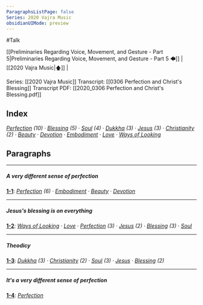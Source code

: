 ```yaml
---
ParagraphsListPage: false
Series: 2020 Vajra Music
obsidianUIMode: preview
---
```

#Talk

[[Preliminaries Regarding Voice, Movement, and Gesture - Part 5|Preliminaries Regarding Voice, Movement, and Gesture - Part 5 🡄]] | [[2020 Vajra Music|🡅]] | 

Series: [[2020 Vajra Music]]
Transcript: [[0306 Perfection and Christ's Blessing]]
Transcript PDF: [[2020_0306 Perfection and Christ's Blessing.pdf]]

## Index
<span class="counts">_<a data-href="Perfection" href="Perfection" class="internal-link" target="_blank" rel="noopener">Perfection</a> (10) · <a data-href="Blessing" href="Blessing" class="internal-link" target="_blank" rel="noopener">Blessing</a> (5) · <a data-href="Soul" href="Soul" class="internal-link" target="_blank" rel="noopener">Soul</a> (4) · <a data-href="Dukkha" href="Dukkha" class="internal-link" target="_blank" rel="noopener">Dukkha</a> (3) · <a data-href="Jesus" href="Jesus" class="internal-link" target="_blank" rel="noopener">Jesus</a> (3) · <a data-href="Christianity" href="Christianity" class="internal-link" target="_blank" rel="noopener">Christianity</a> (2) · <a data-href="Beauty" href="Beauty" class="internal-link" target="_blank" rel="noopener">Beauty</a> · <a data-href="Devotion" href="Devotion" class="internal-link" target="_blank" rel="noopener">Devotion</a> · <a data-href="Embodiment" href="Embodiment" class="internal-link" target="_blank" rel="noopener">Embodiment</a> · <a data-href="Love" href="Love" class="internal-link" target="_blank" rel="noopener">Love</a> · <a data-href="Ways of Looking" href="Ways+of+Looking" class="internal-link" target="_blank" rel="noopener">Ways of Looking</a>_</span>
<br/>

## Paragraphs
---
##### A very different sense of perfection
<span class="counts">**<a aria-label-position="top" aria-label="0306 Perfection and Christs Blessing > ^1-1" data-href="0306 Perfection and Christ's Blessing#^1-1" href="0306+Perfection+and+Christ%27s+Blessing#^1-1" class="internal-link" target="_blank" rel="noopener">1-1</a>**: _<a data-href="Perfection" href="Perfection" class="internal-link" target="_blank" rel="noopener">Perfection</a> (6) · <a data-href="Embodiment" href="Embodiment" class="internal-link" target="_blank" rel="noopener">Embodiment</a> · <a data-href="Beauty" href="Beauty" class="internal-link" target="_blank" rel="noopener">Beauty</a> · <a data-href="Devotion" href="Devotion" class="internal-link" target="_blank" rel="noopener">Devotion</a>_</span>

---
##### Jesus's blessing is on everything
<span class="counts">**<a aria-label-position="top" aria-label="0306 Perfection and Christs Blessing > ^1-2" data-href="0306 Perfection and Christ's Blessing#^1-2" href="0306+Perfection+and+Christ%27s+Blessing#^1-2" class="internal-link" target="_blank" rel="noopener">1-2</a>**: _<a data-href="Ways of Looking" href="Ways+of+Looking" class="internal-link" target="_blank" rel="noopener">Ways of Looking</a> · <a data-href="Love" href="Love" class="internal-link" target="_blank" rel="noopener">Love</a> · <a data-href="Perfection" href="Perfection" class="internal-link" target="_blank" rel="noopener">Perfection</a> (3) · <a data-href="Jesus" href="Jesus" class="internal-link" target="_blank" rel="noopener">Jesus</a> (2) · <a data-href="Blessing" href="Blessing" class="internal-link" target="_blank" rel="noopener">Blessing</a> (3) · <a data-href="Soul" href="Soul" class="internal-link" target="_blank" rel="noopener">Soul</a>_</span>

---
##### Theodicy
<span class="counts">**<a aria-label-position="top" aria-label="0306 Perfection and Christs Blessing > ^1-3" data-href="0306 Perfection and Christ's Blessing#^1-3" href="0306+Perfection+and+Christ%27s+Blessing#^1-3" class="internal-link" target="_blank" rel="noopener">1-3</a>**: _<a data-href="Dukkha" href="Dukkha" class="internal-link" target="_blank" rel="noopener">Dukkha</a> (3) · <a data-href="Christianity" href="Christianity" class="internal-link" target="_blank" rel="noopener">Christianity</a> (2) · <a data-href="Soul" href="Soul" class="internal-link" target="_blank" rel="noopener">Soul</a> (3) · <a data-href="Jesus" href="Jesus" class="internal-link" target="_blank" rel="noopener">Jesus</a> · <a data-href="Blessing" href="Blessing" class="internal-link" target="_blank" rel="noopener">Blessing</a> (2)_</span>

---
##### It's a very different sense of perfection
<span class="counts">**<a aria-label-position="top" aria-label="0306 Perfection and Christs Blessing > ^1-4" data-href="0306 Perfection and Christ's Blessing#^1-4" href="0306+Perfection+and+Christ%27s+Blessing#^1-4" class="internal-link" target="_blank" rel="noopener">1-4</a>**: _<a data-href="Perfection" href="Perfection" class="internal-link" target="_blank" rel="noopener">Perfection</a>_</span>
